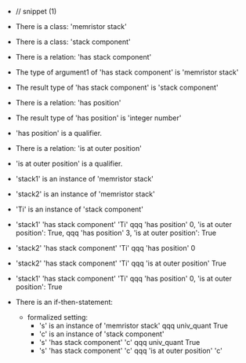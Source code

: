 - // snippet (1)
- There is a class: 'memristor stack'
- There is a class: 'stack component'

- There is a relation: 'has stack component'
- The type of argument1 of 'has stack component' is 'memristor stack'
- The result type of 'has stack component' is 'stack component'

- There is a relation: 'has position'
- The result type of 'has position' is 'integer number'
- 'has position' is a qualifier.

- There is a relation: 'is at outer position'
- 'is at outer position' is a qualifier.


- 'stack1' is an instance of 'memristor stack'
- 'stack2' is an instance of 'memristor stack'
- 'Ti' is an instance of 'stack component'
- 'stack1' 'has stack component' 'Ti' qqq 'has position' 0, 'is at outer position': True, qqq 'has position' 3,  'is at outer position': True
- 'stack2' 'has stack component' 'Ti' qqq 'has position' 0
- 'stack2' 'has stack component' 'Ti' qqq 'is at outer position' True

<!-- set the same thing again, should not produce a duplicate -->
- 'stack1' 'has stack component' 'Ti' qqq 'has position' 0, 'is at outer position': True

- There is an if-then-statement:
    - formalized setting:
        - 's' is an instance of 'memristor stack' qqq univ_quant True
        - 'c' is an instance of 'stack component'
        - 's' 'has stack component' 'c' qqq univ_quant True
        <!-- this next statement does not make sense, it should test if the object of a qualifier relation can be a local variable -->
        - 's' 'has stack component' 'c' qqq 'is at outer position' 'c'
